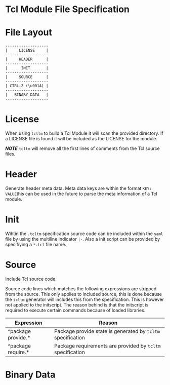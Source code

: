 # Tcl Module File Specification

# File Layout
<!-- language: lang-none -->

    -------------------
    |     LICENSE     |
    -------------------
    |     HEADER      |
    -------------------
    |      INIT       |
    -------------------
    |     SOURCE      |
    -------------------
    | CTRL-Z (\u001A) |
    -------------------
    |   BINARY DATA   |
    -------------------

# License
When using ```tcltm``` to build a Tcl Module it will scan the provided directory. If a LICENSE file is found it will be included as the LICENSE for the module.

***NOTE*** ```tcltm``` will remove all the first lines of comments from the Tcl source files.

# Header
Generate header meta data. Meta data keys are within the format ```KEY: VALUE```this can be used in the future to parse the meta information of a Tcl module.

# Init
Wihtin the ```.tcltm``` specification source code can be included within the ```yaml``` file by using the multiline indicator ```|-```.
Also a init script can be provided by specifiying a ```*.tcl``` file name.

# Source
Include Tcl source code.

Source code lines which matches the following expressions are stripped from the source. 
This only applies to included source, this is done because the ```tcltm``` generator will includes this
from the specification. This is however not applied to the initscript. The reason behind is that the initscript
is required to execute certain commands because of loaded libraries.

| Expression | Reason |
|------------|--------|
| ^package provide.* | Package provide state is generated by ```tcltm``` specification |
| ^package require.* | Package requirements are provided by ```tcltm``` specification |

# Binary Data

